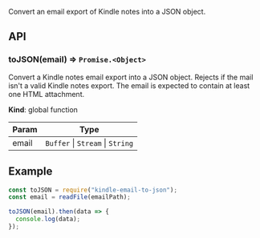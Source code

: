 Convert an email export of Kindle notes into a JSON object.

## API

### toJSON(email) ⇒ <code>Promise.&lt;Object&gt;</code>

Convert a Kindle notes email export into a JSON object. Rejects
if the mail isn't a valid Kindle notes export. The email is
expected to contain at least one HTML attachment.

**Kind**: global function

| Param | Type                                                              |
| ----- | ----------------------------------------------------------------- |
| email | <code>Buffer</code> \| <code>Stream</code> \| <code>String</code> |

## Example

```js
const toJSON = require("kindle-email-to-json");
const email = readFile(emailPath);

toJSON(email).then(data => {
  console.log(data);
});
```
